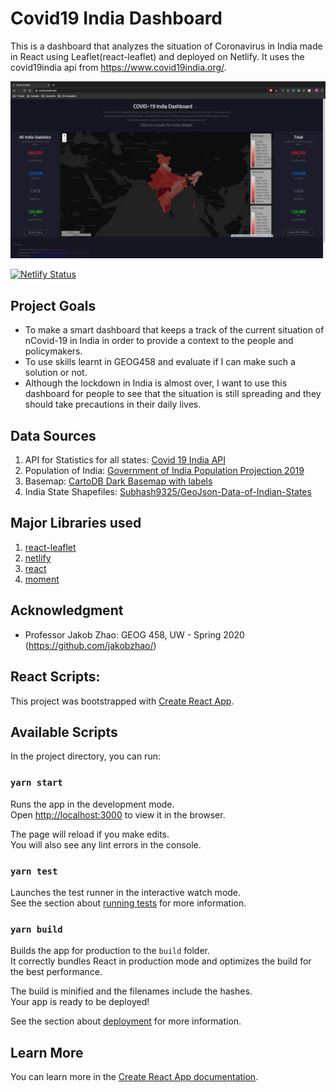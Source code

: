 # Covid19 India Dashboard

This is a dashboard that analyzes the situation of Coronavirus in India made in React using Leaflet(react-leaflet) and deployed on Netlify. It uses the covid19india api from https://www.covid19india.org/.

![dashboard-screenshot](img/dashboard-screenshot.png)

[![Netlify Status](https://api.netlify.com/api/v1/badges/3c02d872-11b0-4f7a-aab6-cea9ca137a31/deploy-status)](https://app.netlify.com/sites/covid-india-dashboard/deploys)

## Project Goals
- To make a smart dashboard that keeps a track of the current situation of nCovid-19 in India in order to provide a context to the people and policymakers.
- To use skills learnt in GEOG458 and evaluate if I can make such a solution or not.
- Although the lockdown in India is almost over, I want to use this dashboard for people to see that the situation is still spreading and they should take precautions in their daily lives.

## Data Sources
1. API for Statistics for all states: [Covid 19 India API]()
2. Population of India: [Government of India Population Projection 2019]()
3. Basemap: [CartoDB Dark Basemap with labels]()
4. India State Shapefiles: [Subhash9325/GeoJson-Data-of-Indian-States]()


## Major Libraries used
1. [react-leaflet]()
2. [netlify]()
3. [react]()
4. [moment]()


## Acknowledgment
 - Professor Jakob Zhao: GEOG 458, UW - Spring 2020 (https://github.com/jakobzhao/)




## React Scripts:

This project was bootstrapped with [Create React App](https://github.com/facebook/create-react-app).

## Available Scripts

In the project directory, you can run:

### `yarn start`

Runs the app in the development mode.<br />
Open [http://localhost:3000](http://localhost:3000) to view it in the browser.

The page will reload if you make edits.<br />
You will also see any lint errors in the console.

### `yarn test`

Launches the test runner in the interactive watch mode.<br />
See the section about [running tests](https://facebook.github.io/create-react-app/docs/running-tests) for more information.

### `yarn build`

Builds the app for production to the `build` folder.<br />
It correctly bundles React in production mode and optimizes the build for the best performance.

The build is minified and the filenames include the hashes.<br />
Your app is ready to be deployed!

See the section about [deployment](https://facebook.github.io/create-react-app/docs/deployment) for more information.


## Learn More

You can learn more in the [Create React App documentation](https://facebook.github.io/create-react-app/docs/getting-started).
